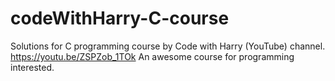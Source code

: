 # codeWithHarry-C-course
Solutions for C programming course by Code with Harry (YouTube) channel. https://youtu.be/ZSPZob_1TOk
An awesome course for programming interested.
